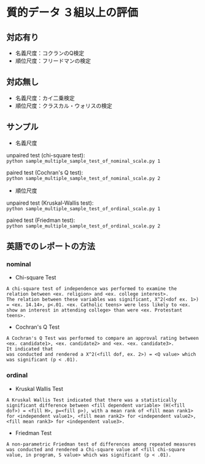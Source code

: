 # 質的データ ３組以上の評価

## 対応有り

- 名義尺度：コクランのQ検定  
- 順位尺度：フリードマンの検定  


## 対応無し

- 名義尺度：カイ二乗検定  
- 順位尺度：クラスカル・ウォリスの検定    


## サンプル

- 名義尺度

unpaired test (chi-square test):   
```python sample_multiple_sample_test_of_nominal_scale.py 1```

paired test (Cochran's Q test):  
```python sample_multiple_sample_test_of_nominal_scale.py 2```

- 順位尺度

unpaired test (Kruskal-Wallis test):  
```python sample_multiple_sample_test_of_ordinal_scale.py 1```

paired test (Friedman test):  
```python sample_multiple_sample_test_of_ordinal_scale.py 2```

## 英語でのレポートの方法

### nominal

- Chi-square Test

```
A chi-square test of independence was performed to examine the relation between <ex. religion> and <ex. college interest>. 
The relation between these variables was significant, X^2(<dof ex. 1>) = <ex. 14.14>, p<.01. <ex. Catholic teens> were less likely to <ex. show an interest in attending college> than were <ex. Protestant teens>.
```

- Cochran's Q Test

```
A Cochran's Q Test was performed to compare an approval rating between <ex. candidate1>, <ex. candidate2> and <ex. <ex. candidate3>.
It indicated that 
was conducted and rendered a X^2(<fill dof, ex. 2>) = <Q value> which was significant (p < .01).

```

### ordinal

- Kruskal Wallis Test

```
A Kruskal Wallis Test indicated that there was a statistically significant difference between <fill dependent variable> (H(<fill dof>) = <fill H>, p=<fill p>), with a mean rank of <fill mean rank1> for <independent value1>, <fill mean rank2> for <independent value2>, <fill mean rank3> for <independent value3>.
```

- Friedman Test

```
A non-parametric Friedman test of differences among repeated measures was conducted and rendered a Chi-square value of <fill chi-square value, in program, S value> which was significant (p < .01).
```
